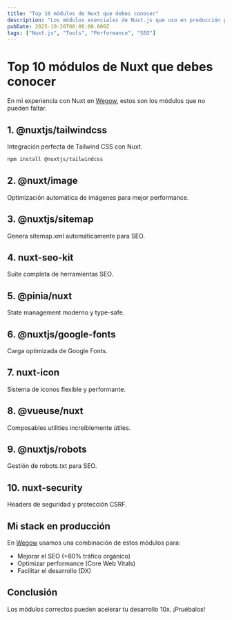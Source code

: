 ```yaml
---
title: "Top 10 módulos de Nuxt que debes conocer"
description: "Los módulos esenciales de Nuxt.js que uso en producción para mejorar productividad, SEO y performance."
pubDate: 2025-10-20T00:00:00.000Z
tags: ["Nuxt.js", "Tools", "Performance", "SEO"]
---
```


# Top 10 módulos de Nuxt que debes conocer

En mi experiencia con Nuxt en [Wegow](https://wegow.com), estos son los módulos que no pueden faltar.

## 1. @nuxtjs/tailwindcss

Integración perfecta de Tailwind CSS con Nuxt.

```bash
npm install @nuxtjs/tailwindcss
```

## 2. @nuxt/image

Optimización automática de imágenes para mejor performance.

## 3. @nuxtjs/sitemap

Genera sitemap.xml automáticamente para SEO.

## 4. nuxt-seo-kit

Suite completa de herramientas SEO.

## 5. @pinia/nuxt

State management moderno y type-safe.

## 6. @nuxtjs/google-fonts

Carga optimizada de Google Fonts.

## 7. nuxt-icon

Sistema de iconos flexible y performante.

## 8. @vueuse/nuxt

Composables utilities increíblemente útiles.

## 9. @nuxtjs/robots

Gestión de robots.txt para SEO.

## 10. nuxt-security

Headers de seguridad y protección CSRF.

## Mi stack en producción

En [Wegow](https://wegow.com) usamos una combinación de estos módulos para:

- Mejorar el SEO (+60% tráfico orgánico)
- Optimizar performance (Core Web Vitals)
- Facilitar el desarrollo (DX)

## Conclusión

Los módulos correctos pueden acelerar tu desarrollo 10x. ¡Pruébalos!

